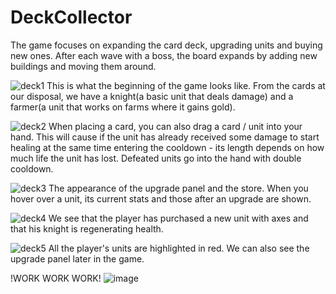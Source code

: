 # DeckCollector

The game focuses on expanding the card deck, upgrading units and buying new ones. After each wave with a boss, the board expands by adding new buildings and moving them around.


![deck1](https://github.com/Klarus01/DeckCollector/assets/44645536/9cfc705e-0233-41e8-a276-8ad5f2105e85)
This is what the beginning of the game looks like. From the cards at our disposal, we have a knight(a basic unit that deals damage) and a farmer(a unit that works on farms where it gains gold).



![deck2](https://github.com/Klarus01/DeckCollector/assets/44645536/7ff442d8-a16a-4aad-9c9f-64b0ec7cad39)
When placing a card, you can also drag a card / unit into your hand. This will cause if the unit has already received some damage to start healing at the same time entering the cooldown - its length depends on how much life the unit has lost. Defeated units go into the hand with double cooldown.



![deck3](https://github.com/Klarus01/DeckCollector/assets/44645536/0cbda487-f5db-4e3d-ae36-4853244b5af0)
The appearance of the upgrade panel and the store. When you hover over a unit, its current stats and those after an upgrade are shown.



![deck4](https://github.com/Klarus01/DeckCollector/assets/44645536/67672206-1fe7-41db-8fc5-797e4cecf38f)
We see that the player has purchased a new unit with axes and that his knight is regenerating health.



![deck5](https://github.com/Klarus01/DeckCollector/assets/44645536/31c4f262-19db-4a44-97c6-52ac505fe233)
All the player's units are highlighted in red. We can also see the upgrade panel later in the game.

!WORK WORK WORK!
![image](https://github.com/user-attachments/assets/8f01fd2c-d2cb-4ce2-88f6-cbc8866f8419)
